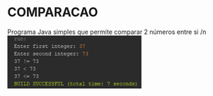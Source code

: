 # COMPARACAO
Programa Java simples que permite comparar 2 números entre si /n
<img src="Comparacao.png">
